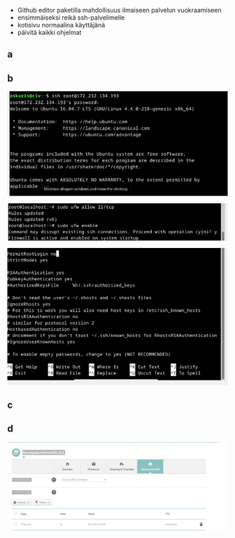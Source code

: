 - Github editor paketilla mahdollisuus ilmaiseen palvelun vuokraamiseen
- ensimmäiseksi reikä ssh-palvelimelle
- kotisivu normaalina käyttäjänä
- päivitä kaikki ohjelmat
## a
## b
![Alt text](https://github.com/OskariSalovaara/linuxpalvelin/blob/main/images/h4b.png?raw=true)

![Alt text](https://github.com/OskariSalovaara/linuxpalvelin/blob/main/images/h4bb.png?raw=true)

![Alt text](https://github.com/OskariSalovaara/linuxpalvelin/blob/main/images/h4bbbbbbbb.png?raw=true)


## c
## d
![Alt text](https://github.com/OskariSalovaara/linuxpalvelin/blob/main/images/h4d.png?raw=true)
